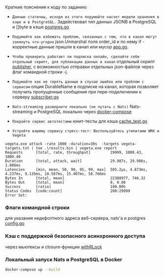 
Краткие пояснения к коду по заданию:

* `Данные статичны, исходя из этого подумайте насчет модели хранения в кэше и в PostgreSQL.`
Задействовал тип данных JSONB в PostgreSQL и []byte в кэше [postgres.go](https://github.com/Kanbenn/mywbgonats/blob/main/internal/storage/postgres.go#L17)

* `Подумайте как избежать проблем, связанных с тем, что в канал могут закинуть что-угодно`
json.Unmarshal поля order_id и по нему if - корректные данные пришли в канал или мусор [app.go](https://github.com/Kanbenn/mywbgonats/blob/main/internal/app/app.go#L28).

* `Чтобы проверить работает ли подписка онлайн, сделайте себе отдельный скрипт, для публикации данных в канал`
отдельный скрипт [publisher](https://github.com/Kanbenn/mywbgonats/blob/main/cmd/publisher/publisher.go#L11), с возможностью отправки отдельных json-файлов через флаг командной строки -j. 

* `Подумайте как не терять данные в случае ошибок или проблем с сервисом`
опция DurableName в подписке на канал, которая позволяет получить пропущенные сообщения при пере-подключении к серверу [subscriber.go](https://github.com/Kanbenn/mywbgonats/blob/main/internal/subscriber/subscriber.go#L33)

* `Nats-streaming разверните локально (не путать с Nats)`
Nats-streaming и PostgreSQL локально через [docker-compose](https://github.com/Kanbenn/mywbgonats/blob/main/docker-compose.yaml)

* `Покройте сервис автотестами`
  юнит-тесты для кэша [cache_test.go](https://github.com/Kanbenn/mywbgonats/blob/main/internal/storage/cache_test.go)

* `Устройте вашему сервису стресс-тест: Воспользуйтесь утилитами WRK и Vegeta `
```
vegeta.exe attack -rate 1000 -duration=30s  -targets vegeta-targets.txt | tee .\results.bin | vegeta.exe report
Requests      [total, rate, throughput]         29999, 1000.43, 1000.40
Duration      [total, attack, wait]             29.987s, 29.986s, 1.086ms
Latencies     [min, mean, 50, 90, 95, 99, max]  505.2µs, 4.873ms, 4.237ms, 9.135ms, 10.587ms, 15.407ms, 58.766ms
Bytes In      [total, mean]                     22388977, 746.32
Bytes Out     [total, mean]                     0, 0.00
Success       [ratio]                           100.00%
Status Codes  [code:count]                      200:29999
Error Set:
```

### Флаги командной строки
для указания недефолтного адреса веб-сервера, nats'a и postgres [config.go](https://github.com/Kanbenn/mywbgonats/blob/main/internal/config/config.go)

### Кэш с поддержкой безопасного асинхронного доступа
через мьютексы и closure-функции [withRLock](https://github.com/Kanbenn/mywbgonats/blob/main/internal/storage/cache.go#L61)

### Локальный запуск Nats и PostgreSQL в Docker
```bash
docker-compose up --build 
```
